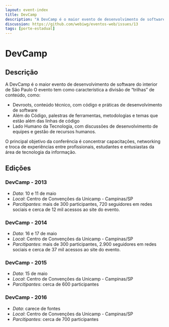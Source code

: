 ```yaml
---
layout: event-index
title: DevCamp
description: "A DevCamp é o maior evento de desenvolvimento de software do interior de São Paulo."
discussion: https://github.com/webiwg/eventos-web/issues/13
tags: [porte-estadual]
---
```

# DevCamp

##  Descrição

A DevCamp é o maior evento de desenvolvimento de software do interior de São Paulo
O evento tem como característica a divisão de “trilhas” de conteúdo, como:

* Devroots, conteúdo técnico, com código e práticas de desenvolvimento de software
* Além do Código, palestras de ferramentas, metodologias e temas que estão além das linhas de código
* Lado Humano da Tecnologia, com discussões de desenvolvimento de equipes e gestão de recursos humanos.

O principal objetivo da conferência é concentrar capacitações, networking e troca de experiências entre profissionais, estudantes e entusiastas da área de tecnologia da informação.

## Edições

### DevCamp - 2013
- *Data*: 10 e 11 de maio
- *Local*:  Centro de Convenções da Unicamp - Campinas/SP
- *Parcitipantes*: mais de 300 participantes, 720 seguidores em redes sociais e cerca de 12 mil acessos ao site do evento.

### DevCamp - 2014
- *Data*: 16 e 17 de maio
- *Local*:  Centro de Convenções da Unicamp - Campinas/SP
- *Parcitipantes*: mais de 300 participantes, 2.900 seguidores em redes sociais e cerca de 37 mil acessos ao site do evento.

### DevCamp - 2015
- *Data*: 15 de maio
- *Local*: Centro de Convenções da Unicamp - Campinas/SP
- *Parcitipantes*: cerca de 600 participantes

### DevCamp - 2016
- *Data*: carece de fontes
- *Local*: Centro de Convenções da Unicamp - Campinas/SP
- *Parcitipantes*: cerca de 700 participantes
